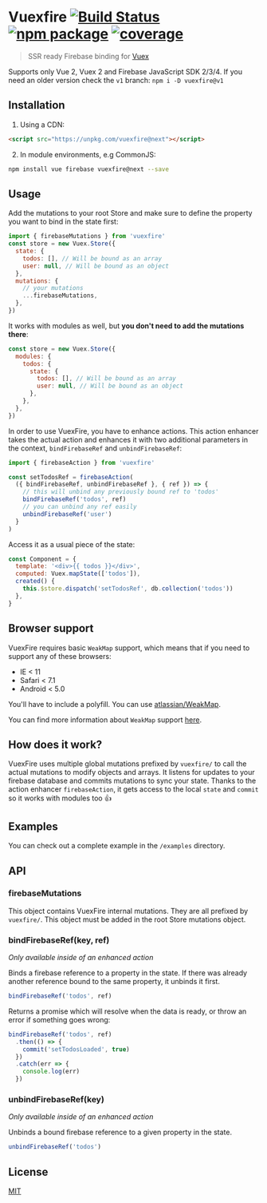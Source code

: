 # Vuexfire [![Build Status](https://badgen.net/circleci/github/vuejs/vuefire)](https://circleci.com/gh/vuejs/vuefire) [![npm package](https://badgen.net/npm/v/vuexfire/next)](https://www.npmjs.com/package/vuexfire) [![coverage](https://badgen.net/codecov/c/github/vuejs/vuefire)](https://codecov.io/github/vuejs/vuefire)

> SSR ready Firebase binding for [Vuex](https://github.com/vuejs/vuex)

Supports only Vue 2, Vuex 2 and Firebase JavaScript SDK 2/3/4.
If you need an older version check the `v1` branch: `npm i -D vuexfire@v1`

## Installation

1. Using a CDN:

```html
<script src="https://unpkg.com/vuexfire@next"></script>
```

2. In module environments, e.g CommonJS:

```bash
npm install vue firebase vuexfire@next --save
```

## Usage

Add the mutations to your root Store and make sure to define the property you
want to bind in the state first:

```js
import { firebaseMutations } from 'vuexfire'
const store = new Vuex.Store({
  state: {
    todos: [], // Will be bound as an array
    user: null, // Will be bound as an object
  },
  mutations: {
    // your mutations
    ...firebaseMutations,
  },
})
```

It works with modules as well, but **you don't need to add the mutations there**:

```js
const store = new Vuex.Store({
  modules: {
    todos: {
      state: {
        todos: [], // Will be bound as an array
        user: null, // Will be bound as an object
      },
    },
  },
})
```

In order to use VuexFire, you have to enhance actions. This action enhancer
takes the actual action and enhances it with two additional parameters in the
context, `bindFirebaseRef` and `unbindFirebaseRef`:

```js
import { firebaseAction } from 'vuexfire'

const setTodosRef = firebaseAction(
  ({ bindFirebaseRef, unbindFirebaseRef }, { ref }) => {
    // this will unbind any previously bound ref to 'todos'
    bindFirebaseRef('todos', ref)
    // you can unbind any ref easily
    unbindFirebaseRef('user')
  }
)
```

Access it as a usual piece of the state:

```js
const Component = {
  template: '<div>{{ todos }}</div>',
  computed: Vuex.mapState(['todos']),
  created() {
    this.$store.dispatch('setTodosRef', db.collection('todos'))
  },
}
```

## Browser support

VuexFire requires basic `WeakMap` support, which means that if you need to
support any of these browsers:

- IE < 11
- Safari < 7.1
- Android < 5.0

You'll have to include a polyfill. You can
use [atlassian/WeakMap](https://github.com/atlassian/WeakMap).

You can find more information about `WeakMap`
support [here](http://kangax.github.io/compat-table/es6/#test-WeakMap).

## How does it work?

VuexFire uses multiple global mutations prefixed by `vuexfire/` to call the
actual mutations to modify objects and arrays. It listens for updates to your
firebase database and commits mutations to sync your state. Thanks to the action
enhancer `firebaseAction`, it gets access to the local `state` and `commit` so
it works with modules too :+1:

## Examples

You can check out a complete example in the `/examples` directory.

## API

### firebaseMutations

This object contains VuexFire internal mutations. They are all prefixed by
`vuexfire/`. This object must be added in the root Store mutations object.

### bindFirebaseRef(key, ref)

_Only available inside of an enhanced action_

Binds a firebase reference to a property in the state. If there was already
another reference bound to the same property, it unbinds it first.

```js
bindFirebaseRef('todos', ref)
```

Returns a promise which will resolve when the data is ready, or throw an error if something goes wrong:

```js
bindFirebaseRef('todos', ref)
  .then(() => {
    commit('setTodosLoaded', true)
  })
  .catch(err => {
    console.log(err)
  })
```

### unbindFirebaseRef(key)

_Only available inside of an enhanced action_

Unbinds a bound firebase reference to a given property in the state.

```js
unbindFirebaseRef('todos')
```

## License

[MIT](http://opensource.org/licenses/MIT)

